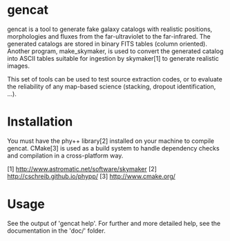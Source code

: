 # gencat
gencat is a tool to generate fake galaxy catalogs with realistic positions, morphologies and fluxes from the far-ultraviolet to the far-infrared. The generated catalogs are stored in binary FITS tables (column oriented). Another program, make_skymaker, is used to convert the generated catalog into ASCII tables suitable for ingestion by skymaker[1] to generate realistic images.

This set of tools can be used to test source extraction codes, or to evaluate the reliability of any map-based science (stacking, dropout identification, ...).

# Installation
You must have the phy++ library[2] installed on your machine to compile gencat.
CMake[3] is used as a build system to handle dependency checks and compilation in a cross-platform way.

[1] http://www.astromatic.net/software/skymaker
[2] http://cschreib.github.io/phypp/
[3] http://www.cmake.org/

# Usage
See the output of 'gencat help'.
For further and more detailed help, see the documentation in the 'doc/' folder.
